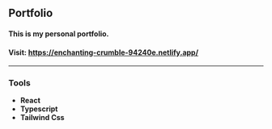## Portfolio

#### This is my personal portfolio. 
#### Visit: https://enchanting-crumble-94240e.netlify.app/
---
### Tools
* **React**
* **Typescript**
* **Tailwind Css**
